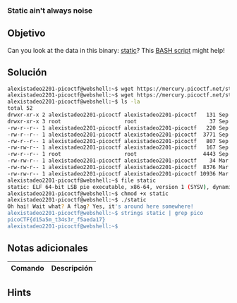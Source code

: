 ### Static ain't always noise
## Objetivo
Can you look at the data in this binary: [static](https://mercury.picoctf.net/static/66932732825076cad4ba43e463dae82f/static)? This [BASH script](https://mercury.picoctf.net/static/66932732825076cad4ba43e463dae82f/ltdis.sh) might help!
## Solución
```bash
alexistadeo2201-picoctf@webshell:~$ wget https://mercury.picoctf.net/static/66932732825076cad4ba43e463dae82f/static
alexistadeo2201-picoctf@webshell:~$ wget https://mercury.picoctf.net/static/66932732825076cad4ba43e463dae82f/ltdis.sh
alexistadeo2201-picoctf@webshell:~$ ls -la
total 52
drwxr-xr-x 2 alexistadeo2201-picoctf alexistadeo2201-picoctf   131 Sep 25 17:08 .
drwxr-xr-x 3 root                    root                       37 Sep 25 16:29 ..
-rw-r--r-- 1 alexistadeo2201-picoctf alexistadeo2201-picoctf   220 Sep 25 16:29 .bash_logout
-rw-r--r-- 1 alexistadeo2201-picoctf alexistadeo2201-picoctf  3771 Sep 25 16:29 .bashrc
-rw-r--r-- 1 alexistadeo2201-picoctf alexistadeo2201-picoctf   807 Sep 25 16:29 .profile
-rw-rw-r-- 1 alexistadeo2201-picoctf alexistadeo2201-picoctf   167 Sep 25 16:35 .wget-hsts
-rw-r--r-- 1 root                    root                     4443 Sep 25 17:07 README.txt
-rw-rw-r-- 1 alexistadeo2201-picoctf alexistadeo2201-picoctf    34 Mar 16  2021 flag
-rw-rw-r-- 1 alexistadeo2201-picoctf alexistadeo2201-picoctf  8376 Mar 16  2021 static
-rw-rw-r-- 1 alexistadeo2201-picoctf alexistadeo2201-picoctf 10936 Mar 16  2021 warm
alexistadeo2201-picoctf@webshell:~$ file static
static: ELF 64-bit LSB pie executable, x86-64, version 1 (SYSV), dynamically linked, interpreter /lib64/ld-linux-x86-64.so.2, for GNU/Linux 3.2.0, BuildID[sha1]=277d07901cf99a335a8107fbdd6642d9c6140bb5, not stripped
alexistadeo2201-picoctf@webshell:~$ chmod +x static
alexistadeo2201-picoctf@webshell:~$ ./static
Oh hai! Wait what? A flag? Yes, it's around here somewhere!
alexistadeo2201-picoctf@webshell:~$ strings static | grep pico
picoCTF{d15a5m_t34s3r_f5aeda17}
alexistadeo2201-picoctf@webshell:~$ 
```
## Notas adicionales

| Comando | Descripción |
|-----------|-----------|
## Hints